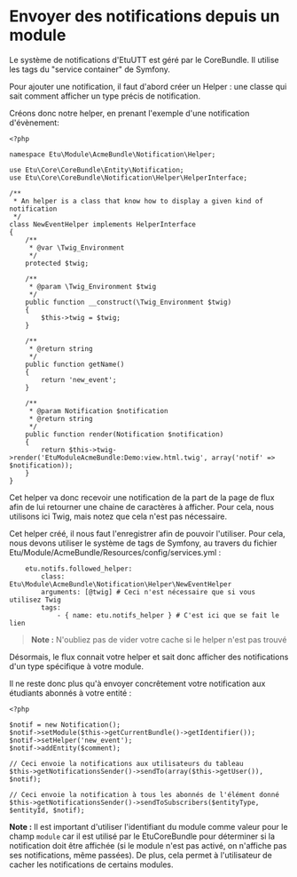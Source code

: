 
Envoyer des notifications depuis un module
==========================================

Le système de notifications d'EtuUTT est géré par le CoreBundle. Il utilise
les tags du "service container" de Symfony.

Pour ajouter une notification, il faut d'abord créer un Helper : une
classe qui sait comment afficher un type précis de notification.

Créons donc notre helper, en prenant l'exemple d'une notification d'évènement:

	<?php

	namespace Etu\Module\AcmeBundle\Notification\Helper;

	use Etu\Core\CoreBundle\Entity\Notification;
	use Etu\Core\CoreBundle\Notification\Helper\HelperInterface;

	/**
	 * An helper is a class that know how to display a given kind of notification
	 */
	class NewEventHelper implements HelperInterface
	{
		/**
		 * @var \Twig_Environment
		 */
		protected $twig;

		/**
		 * @param \Twig_Environment $twig
		 */
		public function __construct(\Twig_Environment $twig)
		{
			$this->twig = $twig;
		}

		/**
		 * @return string
		 */
		public function getName()
		{
			return 'new_event';
		}

		/**
		 * @param Notification $notification
		 * @return string
		 */
		public function render(Notification $notification)
		{
			return $this->twig->render('EtuModuleAcmeBundle:Demo:view.html.twig', array('notif' => $notification));
		}
	}

Cet helper va donc recevoir une notification de la part de la page de flux
afin de lui retourner une chaine de caractères à afficher. Pour cela, nous
utilisons ici Twig, mais notez que cela n'est pas nécessaire.

Cet helper créé, il nous faut l'enregistrer afin de pouvoir l'utiliser. Pour
cela, nous devons utiliser le système de tags de Symfony, au travers du fichier
Etu/Module/AcmeBundle/Resources/config/services.yml :

        etu.notifs.followed_helper:
            class: Etu\Module\AcmeBundle\Notification\Helper\NewEventHelper
            arguments: [@twig] # Ceci n'est nécessaire que si vous utilisez Twig
            tags:
                - { name: etu.notifs_helper } # C'est ici que se fait le lien

> **Note :** N'oubliez pas de vider votre cache si le helper n'est pas trouvé

Désormais, le flux connait votre helper et sait donc afficher des notifications
d'un type spécifique à votre module.

Il ne reste donc plus qu'à envoyer concrêtement votre notification aux étudiants
abonnés à votre entité :

	<?php

	$notif = new Notification();
    $notif->setModule($this->getCurrentBundle()->getIdentifier());
    $notif->setHelper('new_event');
    $notif->addEntity($comment);

	// Ceci envoie la notifications aux utilisateurs du tableau
    $this->getNotificationsSender()->sendTo(array($this->getUser()), $notif);

    // Ceci envoie la notification à tous les abonnés de l'élément donné
    $this->getNotificationsSender()->sendToSubscribers($entityType, $entityId, $notif);

**Note :** Il est important d'utiliser l'identifiant du module comme valeur pour
le champ `module` car il est utilisé par le EtuCoreBundle pour déterminer si
la notification doit être affichée (si le module n'est pas activé, on n'affiche
pas ses notifications, même passées). De plus, cela permet à l'utilisateur de
cacher les notifications de certains modules.
